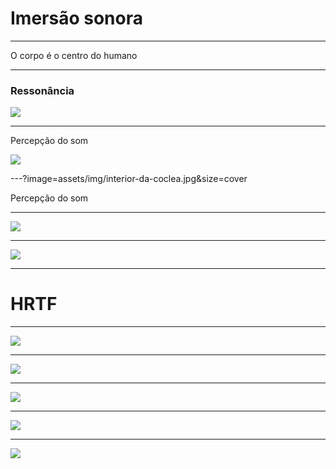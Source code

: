 # Imersão sonora

---

O corpo é o centro do humano

---

### Ressonância

![](assets/img/balancar.png)

---

Percepção do som

![](assets/img/coclea.png)

---?image=assets/img/interior-da-coclea.jpg&size=cover

Percepção do som

---

![](assets/img/onda.png)

---

![](assets/img/onda-detalhe.png)

---

# HRTF

---

![](assets/img/boneco.png)

---

![](assets/img/bexiga1.png)

---

![](assets/img/bexiga2.png)

---

![](assets/img/bexiga3.png)


---

![](assets/img/diagrama.png)
